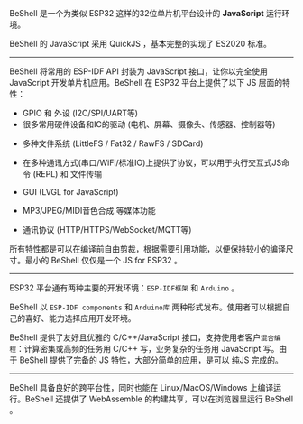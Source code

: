 BeShell 是一个为类似 ESP32 这样的32位单片机平台设计的 **JavaScript** 运行环境。

BeShell 的 JavaScript 采用 QuickJS ，基本完整的实现了 ES2020 标准。

---

BeShell 将常用的 ESP-IDF API 封装为 JavaScript 接口，让你以完全使用 JavaScript 开发单片机应用。BeShell 在 ESP32 平台上提供了以下 JS 层面的特性：

- GPIO 和 外设 (I2C/SPI/UART等)
- 很多常用硬件设备和IC的驱动 (电机、屏幕、摄像头、传感器、控制器等)
* 多种文件系统 (LittleFS / Fat32 / RawFS / SDCard)

* 在多种通讯方式(串口/WiFi/标准IO)上提供了协议，可以用于执行交互式JS命令 (REPL) 和 文件传输

* GUI (LVGL for JavaScript)

* MP3/JPEG/MIDI音色合成 等媒体功能

* 通讯协议 (HTTP/HTTPS/WebSocket/MQTT等)



所有特性都是可以在编译前自由剪裁，根据需要引用功能，以便保持较小的编译尺寸。最小的 BeShell 仅仅是一个 JS for ESP32 。



---

ESP32 平台通有两种主要的开发环境：`ESP-IDF框架` 和 `Arduino` 。

BeShell 以 `ESP-IDF components` 和 `Arduino库` 两种形式发布。使用者可以根据自己的喜好、能力选择应用开发环境。



BeShell 提供了友好且优雅的 C/C++/JavaScript 接口，支持使用者客户`混合编程`：计算密集或高频的任务用 C/C++ 写，业务复杂的任务用 JavaScript 写。由于 BeShell 提供了完备的 JS 特性，大部分简单的应用，是可以 纯JS 完成的。



---

BeShell 具备良好的跨平台性，同时也能在 Linux/MacOS/Windows 上编译运行。BeShell 还提供了 WebAssemble 的构建共享，可以在浏览器里运行 BeShell 。

